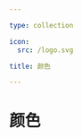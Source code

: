 ```yaml
---

type: collection

icon:
  src: /logo.svg

title: 颜色

---
```


# 颜色

<ShowBreadcrumb />

<ShowResources />
